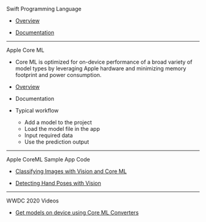 Swift Programming Language

* [Overview](https://developer.apple.com/swift/)

* [Documentation](https://docs.swift.org/swift-book/documentation/the-swift-programming-language/)

- - - -

Apple Core ML

* Core ML is optimized for on-device performance of a broad variety of model 
    types by leveraging Apple hardware and minimizing memory footprint and power consumption.
  
* [Overview](https://developer.apple.com/machine-learning/core-ml/)
  
* Documentation

* Typical workflow
  * Add a model to the project
  * Load the model file in the app
  * Input required data
  * Use the prediction output

- - - -

Apple CoreML Sample App Code

* [Classifying Images with Vision and Core ML](https://developer.apple.com/documentation/vision/classifying_images_with_vision_and_core_ml)

* [Detecting Hand Poses with Vision](https://developer.apple.com/documentation/vision/detecting_hand_poses_with_vision)

- - - -

WWDC 2020 Videos

* [Get models on device using Core ML Converters](https://developer.apple.com/videos/play/wwdc2020/10153/) 
